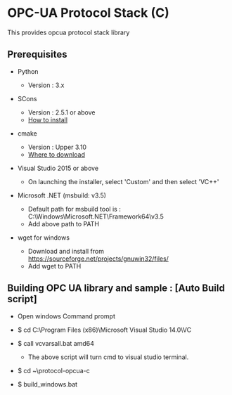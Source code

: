 OPC-UA Protocol Stack (C)
================================

This provides opcua protocol stack library

## Prerequisites ##

- Python
  - Version : 3.x

- SCons
  - Version : 2.5.1 or above
  - [How to install](https://scons.org/doc/1.2.0/HTML/scons-user/x166.html)

- cmake
  - Version : Upper 3.10
  - [Where to download](https://cmake.org/download/)

- Visual Studio 2015 or above
  - On launching the installer, select 'Custom' and then select 'VC++'

- Microsoft .NET (msbuild: v3.5)
  - Default path for msbuild tool is : C:\Windows\Microsoft.NET\Framework64\v3.5
  - Add above path to PATH

- wget for windows
  - Download and install from https://sourceforge.net/projects/gnuwin32/files/
  - Add wget to PATH

## Building OPC UA library and sample : [Auto Build script] ##

- Open windows Command prompt

- $ cd C:\Program Files (x86)\Microsoft Visual Studio 14.0\VC

- $ call vcvarsall.bat amd64
  - The above script will turn cmd to visual studio terminal.

- $ cd ~\protocol-opcua-c

- $ build_windows.bat

